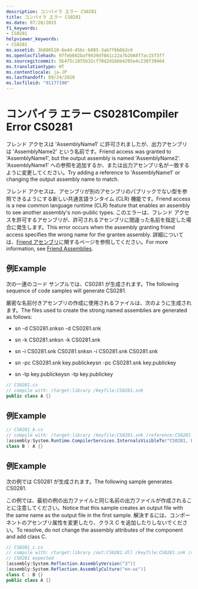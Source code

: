 ```yaml
---
description: コンパイラ エラー CS0281
title: コンパイラ エラー CS0281
ms.date: 07/20/2015
f1_keywords:
- CS0281
helpviewer_keywords:
- CS0281
ms.assetid: 3b886510-6e4d-45bc-b885-3ab7f6b6b2c6
ms.openlocfilehash: 97feb602baf9439df041c22a7b2b68f7ac15f3ff
ms.sourcegitcommit: 5b475c1855b32cf78d2d1bbb4295e4c236f39464
ms.translationtype: HT
ms.contentlocale: ja-JP
ms.lasthandoff: 09/24/2020
ms.locfileid: "91177190"
---
```

# <a name="compiler-error-cs0281"></a><span data-ttu-id="83400-103">コンパイラ エラー CS0281</span><span class="sxs-lookup"><span data-stu-id="83400-103">Compiler Error CS0281</span></span>

<span data-ttu-id="83400-104">フレンド アクセスは 'AssemblyName1' に許可されましたが、出力アセンブリは 'AssemblyName2' という名前です。</span><span class="sxs-lookup"><span data-stu-id="83400-104">Friend access was granted to 'AssemblyName1', but the output assembly is named 'AssemblyName2'.</span></span> <span data-ttu-id="83400-105">'AssemblyName1' への参照を追加するか、または出力アセンブリ名が一致するように変更してください。</span><span class="sxs-lookup"><span data-stu-id="83400-105">Try adding a reference to 'AssemblyName1' or changing the output assembly name to match.</span></span>  
  
 <span data-ttu-id="83400-106">フレンド アクセスは、アセンブリが別のアセンブリのパブリックでない型を参照できるようにする新しい共通言語ランタイム (CLR) 機能です。</span><span class="sxs-lookup"><span data-stu-id="83400-106">Friend access is a new common language runtime (CLR) feature that enables an assembly to see another assembly's non-public types.</span></span> <span data-ttu-id="83400-107">このエラーは、フレンド アクセスを許可するアセンブリが、許可されるアセンブリに間違った名前を指定した場合に発生します。</span><span class="sxs-lookup"><span data-stu-id="83400-107">This error occurs when the assembly granting friend access specifies the wrong name for the grantee assembly.</span></span> <span data-ttu-id="83400-108">詳細については、[Friend アセンブリ](../../standard/assembly/friend.md)に関するページを参照してください。</span><span class="sxs-lookup"><span data-stu-id="83400-108">For more information, see [Friend Assemblies](../../standard/assembly/friend.md).</span></span>  
  
## <a name="example"></a><span data-ttu-id="83400-109">例</span><span class="sxs-lookup"><span data-stu-id="83400-109">Example</span></span>  

 <span data-ttu-id="83400-110">次の一連のコード サンプルでは、CS0281 が生成されます。</span><span class="sxs-lookup"><span data-stu-id="83400-110">The following sequence of code samples will generate CS0281.</span></span>  
  
 <span data-ttu-id="83400-111">厳密な名前付きアセンブリの作成に使用されるファイルは、次のように生成されます。</span><span class="sxs-lookup"><span data-stu-id="83400-111">The files used to create the strong named assemblies are generated as follows:</span></span>  
  
- <span data-ttu-id="83400-112">sn -d CS0281.snk</span><span class="sxs-lookup"><span data-stu-id="83400-112">sn -d CS0281.snk</span></span>  
  
- <span data-ttu-id="83400-113">sn -k CS0281.snk</span><span class="sxs-lookup"><span data-stu-id="83400-113">sn -k CS0281.snk</span></span>  
  
- <span data-ttu-id="83400-114">sn -i CS0281.snk CS0281.snk</span><span class="sxs-lookup"><span data-stu-id="83400-114">sn -i CS0281.snk CS0281.snk</span></span>  
  
- <span data-ttu-id="83400-115">sn -pc CS0281.snk key.publickey</span><span class="sxs-lookup"><span data-stu-id="83400-115">sn -pc CS0281.snk key.publickey</span></span>  
  
- <span data-ttu-id="83400-116">sn -tp key.publickey</span><span class="sxs-lookup"><span data-stu-id="83400-116">sn -tp key.publickey</span></span>  
  
```csharp  
// CS0281.cs  
// compile with: /target:library /keyfile:CS0281.snk  
public class A {}  
```  
  
## <a name="example"></a><span data-ttu-id="83400-117">例</span><span class="sxs-lookup"><span data-stu-id="83400-117">Example</span></span>  
  
```csharp  
// CS0281_b.cs  
// compile with: /target:library /keyfile:CS0281.snk /reference:CS0281.dll  
[assembly:System.Runtime.CompilerServices.InternalsVisibleTo("CS0281, PublicKey=00240000048000009400000006020000002400005253413100040000010001004b2d4d56af7c50be2fcbbf97cb880b9e73ad84467a587191fef63aadc118a96cecf9d508cd679c907b6e20f71684300bdc2c0a851019af0c96b29bf8f1339753276041aefd67db46139e6348b3a12f29537b4dc6c2c19829df2c9ed6803f3c63c3b84cfa2728849386aea575c543a5f70fa85793d2946f15f7fe1ccb0c5e8fe0")]  
class B : A {}  
```  
  
## <a name="example"></a><span data-ttu-id="83400-118">例</span><span class="sxs-lookup"><span data-stu-id="83400-118">Example</span></span>  

 <span data-ttu-id="83400-119">次の例では CS0281 が生成されます。</span><span class="sxs-lookup"><span data-stu-id="83400-119">The following sample generates CS0281.</span></span>  
  
 <span data-ttu-id="83400-120">この例では、最初の例の出力ファイルと同じ名前の出力ファイルが作成されることに注意してください。</span><span class="sxs-lookup"><span data-stu-id="83400-120">Notice that this sample creates an output file with the same name as the output file in the first sample.</span></span> <span data-ttu-id="83400-121">解決するには、コンポーネントのアセンブリ属性を変更したり、クラス C を追加したりしないでください。</span><span class="sxs-lookup"><span data-stu-id="83400-121">To resolve, do not change the assembly attributes of the component and add class C.</span></span>  
  
```csharp  
// CS0281_c.cs  
// compile with: /target:library /out:CS0281.dll /keyfile:CS0281.snk /reference:CS0281_b.dll  
// CS0281 expected  
[assembly:System.Reflection.AssemblyVersion("3")]  
[assembly:System.Reflection.AssemblyCulture("en-us")]  
class C : B {}  
public class A {}  
```
